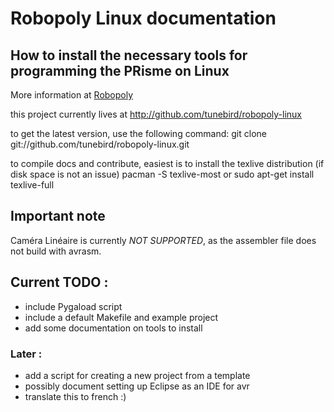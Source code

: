 Robopoly Linux documentation
============================

## How to install the necessary tools for programming the PRisme on Linux

More information at [Robopoly](http://robopoly.epfl.ch)

this project currently lives at http://github.com/tunebird/robopoly-linux

to get the latest version, use the following command:
    git clone git://github.com/tunebird/robopoly-linux.git

to compile docs and contribute, easiest is to install the texlive
distribution (if disk space is not an issue)
    pacman -S texlive-most
or
    sudo apt-get install texlive-full

## Important note
Caméra Linéaire is currently *NOT SUPPORTED*, as the assembler file does not build with avrasm.


## Current TODO : 

- include Pygaload script
- include a default Makefile and example project
- add some documentation on tools to install

### Later : 

- add a script for creating a new project from a template
- possibly document setting up Eclipse as an IDE for avr
- translate this to french :)
